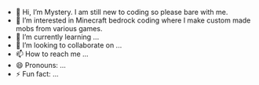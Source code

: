 - 👋 Hi, I’m Mystery. I am still new to coding so please bare with me.
- 👀 I’m interested in Minecraft bedrock coding where I make custom made mobs from various games.
- 🌱 I’m currently learning ...
- 💞️ I’m looking to collaborate on ...
- 📫 How to reach me ...
- 😄 Pronouns: ...
- ⚡ Fun fact: ...

<!---
MysteryMontero/MysteryMontero is a ✨ special ✨ repository because its `README.md` (this file) appears on your GitHub profile.
You can click the Preview link to take a look at your changes.
--->
